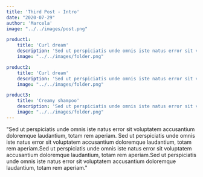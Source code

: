 ```yaml
---
title: 'Third Post - Intro'
date: "2020-07-29"
author: 'Marcela'
image: "../../images/post.png"

product1: 
    title: 'Curl dream'
    description: 'Sed ut perspiciatis unde omnis iste natus error sit voluptatem accusantium doloremque laudantium, totam rem aperiam.'
    image: "../../images/folder.png"

product2: 
    title: 'Curl dream'
    description: 'Sed ut perspiciatis unde omnis iste natus error sit voluptatem accusantium doloremque laudantium, totam rem aperiam.'
    image: "../../images/folder.png"

product3: 
    title: 'Creamy shampoo'
    description: 'Sed ut perspiciatis unde omnis iste natus error sit voluptatem accusantium doloremque laudantium, totam rem aperiam.'
    image: "../../images/folder.png"
---
```


"Sed ut perspiciatis unde omnis iste natus error sit voluptatem accusantium doloremque laudantium, totam rem aperiam.
Sed ut perspiciatis unde omnis iste natus error sit voluptatem accusantium doloremque laudantium, totam rem aperiam.Sed ut perspiciatis unde omnis iste natus error sit voluptatem accusantium doloremque laudantium, totam rem aperiam.Sed ut perspiciatis unde omnis iste natus error sit voluptatem accusantium doloremque laudantium, totam rem aperiam."